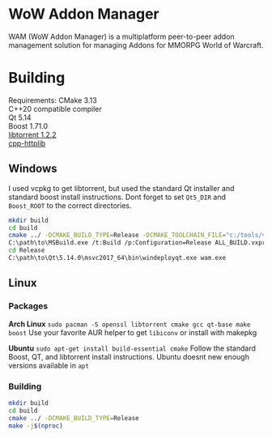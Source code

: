 # WoW Addon Manager

WAM (WoW Addon Manager) is a multiplatform peer-to-peer addon management solution for managing Addons for MMORPG World of Warcraft.

# Building

Requirements:
CMake 3.13  
C++20 compatible compiler  
Qt 5.14  
Boost 1.71.0  
[libtorrent 1.2.2](https://github.com/arvidn/libtorrent)  
[cpp-httplib](https://github.com/yhirose/cpp-httplib)  
## Windows
I used vcpkg to get libtorrent, but used the standard Qt installer and standard boost install instructions.
Dont forget to set `Qt5_DIR` and `Boost_ROOT` to the correct directories.
```sh
mkdir build
cd build
cmake ../ -DCMAKE_BUILD_TYPE=Release -DCMAKE_TOOLCHAIN_FILE="c:/tools/vcpkg/scripts/buildsystems/vcpkg.cmake"
C:\path\to\MSBuild.exe /t:Build /p:Configuration=Release ALL_BUILD.vxproj
cd Release
C:\path\to\Qt\5.14.0\msvc2017_64\bin\windeployqt.exe wam.exe
```
## Linux
### Packages
**Arch Linux**
`sudo pacman -S openssl libtorrent cmake gcc qt-base make boost`
Use your favorite AUR helper to get `libiconv` or install with makepkg

**Ubuntu**
`sudo apt-get install build-essential cmake`
Follow the standard Boost, QT, and libtorrent install instructions.
Ubuntu doesnt new enough versions available in `apt`

### Building
```sh
mkdir build
cd build
cmake ../ -DCMAKE_BUILD_TYPE=Release
make -j$(nproc)
```
